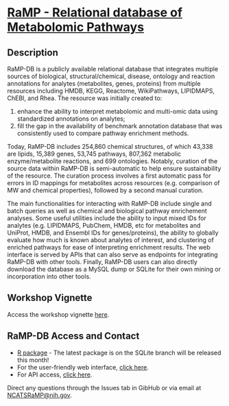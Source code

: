 # [RaMP - Relational database of Metabolomic Pathways](https://rampdb.nih.gov/)

## Description
RaMP-DB is a publicly available relational database that integrates multiple sources of biological, structural/chemical, disease, ontology and reaction annotations for analytes (metabolites, genes, proteins) from multiple resources including HMDB, KEGG, Reactome, WikiPathways, LIPIDMAPS, ChEBI, and Rhea.  The resource was initially created to:
1) enhance the ability to interpret metabolomic and multi-omic data using standardized annotations on analytes;
2) fill the gap in the availability of benchmark annotation database that was consistently used to compare pathway enrichment methods.

Today, RaMP-DB includes 254,860 chemical structures, of which 43,338 are lipids, 15,389 genes, 53,745 pathways, 807,362 metabolic enzyme/metabolite reactions, and 699 ontologies.  Notably, curation of the source data within RaMP-DB is semi-automatic to help ensure sustainability of the resource.  The curation process involves a first automatic pass for errors in ID mappings for metabolites across resources (e.g. comparison of MW and chemical properties), followed by a second manual curation.   

The main functionalities for interacting with RaMP-DB include single and batch queries as well as chemical and biological pathway enrichement analyses. Some useful utilities include the ability to input mixed IDs for analytes (e.g. LIPIDMAPS, PubChem, HMDB, etc for metabolites and UniProt, HMDB, and Ensembl IDs for genes/proteins), the ability to globally evaluate how much is known about analytes of interest, and clustering of enriched pathways for ease of interpreting enrichment results.  The web interface is served by APIs that can also serve as endpoints for integrating RaMP-DB with other tools.  Finally, RaMP-DB users can also directly download the database as a MySQL dump or SQLite for their own mining or incorporation into other tools.        

## Workshop Vignette
Access the workshop vignette [here](https://ncats.github.io/IFX_Workshops_Tutorials/202311_AMIA_Workshop/RaMP/4%20-%202023_AMIAWorkshop_RaMPDB.html).

## RaMP-DB Access and Contact
- [R package](https://github.com/ncats/RaMP-DB/tree/sqlite) - The latest package is on the SQLite branch will be released this month!
- For the user-friendly web interface, [click here](https://rampdb.nih.gov/).
- For API access, [click here](https://rampdb.nih.gov/api).

Direct any questions through the Issues tab in GibHub or via email at [NCATSRaMP@nih.gov](mailto:NCATSRaMP@nih.gov).
